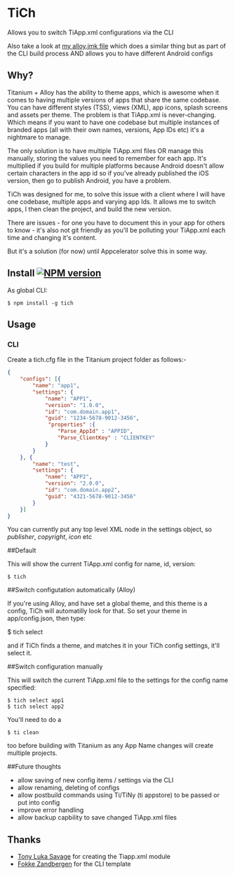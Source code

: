 # TiCh

Allows you to switch TiApp.xml configurations via the CLI

Also take a look at [my alloy.jmk file](https://github.com/jasonkneen/alloyjmk) which does a similar thing but as part of the CLI build process AND allows you to have different Android configs

## Why?

Titanium + Alloy has the ability to theme apps, which is awesome when it comes to having multiple versions of apps that share the same codebase. You can have different styles (TSS), views (XML), app icons, splash screens and assets per theme. The problem is that TiApp.xml is never-changing. Which means if you want to have one codebase but multiple instances of branded apps (all with their own names, versions, App IDs etc) it's a nightmare to manage. 

The only solution is to have multiple TiApp.xml files OR manage this manually, storing the values you need to remember for each app. It's multiplied if you build for multiple platforms because Android doesn't allow certain characters in the app id so if you've already published the iOS version, then go to publish Android, you have a problem.

TiCh was designed for me, to solve this issue with a client where I will have one codebase, multiple apps and varying app Ids. It allows me to switch apps, I then clean the project, and build the new version.

There are issues - for one you have to document this in your app for others to know - it's also not git friendly as you'll be polluting your TiApp.xml each time and changing it's content. 

But it's a solution (for now) until Appcelerator solve this in some way.

## Install [![NPM version](https://badge.fury.io/js/tich.svg)](http://badge.fury.io/js/tich)

As global CLI:

    $ npm install -g tich

## Usage

### CLI

Create a tich.cfg file in the Titanium project folder as follows:-
```json
{
    "configs": [{
        "name": "app1",
        "settings": {
            "name": "APP1",
            "version": "1.0.0",
            "id": "com.domain.app1",
            "guid": "1234-5678-9012-3456",
             "properties" :{
                "Parse_AppId" : "APPID",
                "Parse_ClientKey" : "CLIENTKEY"
            }
        }
    }, {
        "name": "test",
        "settings": {
            "name": "APP2",
            "version": "2.0.0",
            "id": "com.domain.app2",
            "guid": "4321-5678-9012-3456"
        }
    }]
}
```
You can currently put any top level XML node in the settings object, so *publisher*, *copyright*, *icon* etc

##Default

This will show the current TiApp.xml config for name, id, version:

    $ tich    

##Switch configutation automatically (Alloy)

If you're using Alloy, and have set a global theme, and this theme is a config, TiCh will automatilly look for that. So set your theme in app/config.json, then type:

$ tich select

and if TiCh finds a theme, and matches it in your TiCh config settings, it'll select it.

##Switch configuration manually

This will switch the current TiApp.xml file to the settings for the config name specified:

    $ tich select app1
    $ tich select app2
    
You'll need to do a 

    $ ti clean
    
too before building with Titanium as any App Name changes will create multiple projects.

##Future thoughts

* allow saving of new config items / settings via the CLI
* allow renaming, deleting of configs
* allow postbuild commands using Ti/TiNy (ti appstore) to be passed or put into config
* improve error handling
* allow backup capbility to save changed TiApp.xml files    

##  Thanks

* [Tony Luka Savage](http://github.com/tonylukasavage) for creating the Tiapp.xml module
* [Fokke Zandbergen](http://github.com/fokkeZB) for the CLI template
